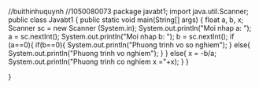 //buithinhuquynh
//1050080073
package javabt1;
import java.util.Scanner;
public class Javabt1 {
    public static void main(String[] args) {
    float a, b, x;
        Scanner sc = new Scanner (System.in);
        System.out.println("Moi nhap a: ");
        a = sc.nextInt();
        System.out.println("Moi nhap b: ");
        b = sc.nextInt();
        if (a==0){
            if(b==0){
                System.out.println("Phuong trinh vo so nghiem");
            }
            else{
                System.out.println("Phuong trinh vo nghiem");
            }
        }
        else{
            x = -b/a;
            System.out.println("Phuong trinh co nghiem x ="+x);
        }
    }
    
    
}
